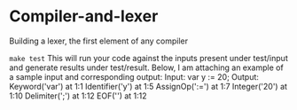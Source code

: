 # Compiler-and-lexer
Building a lexer, the first element of any compiler


`make test`
This will run your code against the inputs present under test/input and generate results under
test/result.
Below, I am attaching an example of a sample input and corresponding output:
Input:
var y := 20;
Output:
Keyword('var') at 1:1
Identifier('y') at 1:5
AssignOp(':=') at 1:7
Integer('20') at 1:10
Delimiter(';') at 1:12
EOF('') at 1:12
